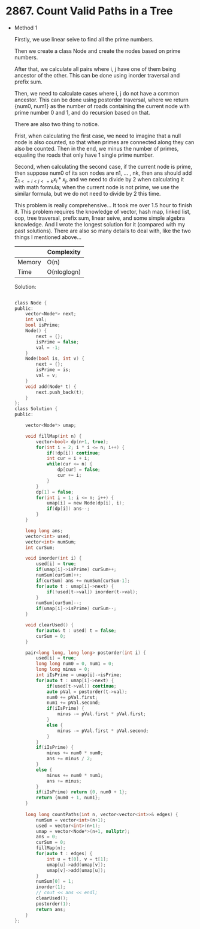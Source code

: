 # 2867. Count Valid Paths in a Tree
- Method 1

    Firstly, we use linear seive to find all the prime numbers.

    Then we create a class Node and create the nodes based on prime numbers.

    After that, we calculate all pairs where i, j have one of them being ancestor of the other. This can be done using inorder traversal and prefix sum.

    Then, we need to calculate cases where i, j do not have a common ancestor. This can be done using postorder traversal, where we return {num0, num1} as the number of roads containing the current node with prime number 0 and 1, and do recursion based on that.

    There are also two thing to notice. 
    
    Frist, when calculating the first case, we need to imagine that a null node is also counted, so that when primes are connected along they can also be counted. Then in the end, we minus the number of primes, equaling the roads that only have 1 single prime number.
    
    Second, when calculating the second case, if the current node is prime, then suppose num0 of its son nodes are n1, ... , nk, then ans should add $\sum_{1 <= i < j <=k} x_i * x_j$, and we need to divide by 2 when calculating it with math formula; when the current node is not prime, we use the similar formula, but we do not need to divide by 2 this time.

    This problem is really comprehensive... It took me over 1.5 hour to finish it. This problem requires the knowledge of vector, hash map, linked list, oop, tree traversal, prefix sum, linear seive, and some simple algebra knowledge. And I wrote the longest solution for it (compared with my past solutions). There are also so many details to deal with, like the two things I mentioned above...


    | |   Complexity  |
    | ----------- | ----------- | 
    |  Memory     | O(n) | 
    |      Time       |  O(nloglogn) | 


    Solution:

    ``` h

    class Node {
    public:
        vector<Node*> next;
        int val;
        bool isPrime;
        Node() {
            next = {};
            isPrime = false;
            val = -1;
        }
        Node(bool is, int v) {
            next = {};
            isPrime = is;
            val = v;
        }
        void add(Node* t) {
            next.push_back(t);
        }
    };
    class Solution {
    public:

        vector<Node*> umap;

        void fillMap(int n) {
            vector<bool> dp(n+1, true);
            for(int i = 2; i * i <= n; i++) {
                if(!dp[i]) continue;
                int cur = i + i;
                while(cur <= n) {
                    dp[cur] = false;
                    cur += i;
                }
            }
            dp[1] = false;
            for(int i = 1; i <= n; i++) {
                umap[i] = new Node(dp[i], i);
                if(dp[i]) ans--;
            }
        } 

        long long ans;
        vector<int> used;
        vector<int> numSum;
        int curSum;

        void inorder(int i) {
            used[i] = true;
            if(umap[i]->isPrime) curSum++;
            numSum[curSum]++;
            if(curSum) ans += numSum[curSum-1];
            for(auto t : umap[i]->next) {
                if(!used[t->val]) inorder(t->val);
            }
            numSum[curSum]--;
            if(umap[i]->isPrime) curSum--;
        }

        void clearUsed() {
            for(auto& t : used) t = false;
            curSum = 0;
        }

        pair<long long, long long> postorder(int i) {
            used[i] = true;
            long long num0 = 0, num1 = 0;
            long long minus = 0;
            int iIsPrime = umap[i]->isPrime;
            for(auto t : umap[i]->next) {
                if(used[t->val]) continue;
                auto pVal = postorder(t->val);
                num0 += pVal.first;
                num1 += pVal.second;
                if(iIsPrime) {
                    minus -= pVal.first * pVal.first;
                }
                else {
                    minus -= pVal.first * pVal.second;
                }
            }
            if(iIsPrime) {
                minus += num0 * num0;
                ans += minus / 2;
            } 
            else {
                minus += num0 * num1;
                ans += minus;
            } 
            if(iIsPrime) return {0, num0 + 1};
            return {num0 + 1, num1};
        }
        
        long long countPaths(int n, vector<vector<int>>& edges) {
            numSum = vector<int>(n+1);
            used = vector<int>(n+1);
            umap = vector<Node*>(n+1, nullptr);
            ans = 0;
            curSum = 0;
            fillMap(n);
            for(auto t : edges) {
                int u = t[0], v = t[1];
                umap[u]->add(umap[v]);
                umap[v]->add(umap[u]);
            }
            numSum[0] = 1;
            inorder(1);
            // cout << ans << endl;
            clearUsed();
            postorder(1);
            return ans;
        }
    };

    ```

<!-- - Method 2

    This is another method.

    | |   Complexity  |
    | ----------- | ----------- | 
    |  Memory     | O(n) | 
    |      Time       |  O(n) | 


    Solution:

    ``` h



    ```

- Additional Knowledge:
       
    Here are some additional knowledge.



<br> -->